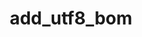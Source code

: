 ---
directive_id: 'add_utf8_bom'
title: 'add_utf8_bom'
values_markdown: |
  `true` / `TRUE` (default) or `false` / `FALSE`
description_markdown: |
  Determines whether to force the addition of a UTF-8 Byte Order Mark (BOM) to the output file when downloading translations.
  
  If set to `FALSE` (default), output files will only include a BOM if the original file did.
  
  If set to `TRUE`, a UTF-8 BOM will be added to the output file, even if none existed in the original file.</p><p><strong>Note:</strong> This applies to UTF-8 only. For UTF-16, BOM is always used.
  
examples:
    - type: csv
      code_single_line: 'smartling.add_utf8_bom=TRUE'
        
---